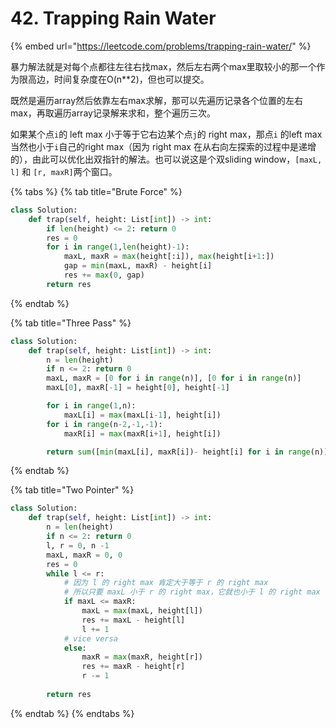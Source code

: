 # 42. Trapping Rain Water

{% embed url="https://leetcode.com/problems/trapping-rain-water/" %}

暴力解法就是对每个点都往左往右找max，然后左右两个max里取较小的那一个作为限高边，时间复杂度在O\(n\*\*2\)，但也可以提交。

既然是遍历array然后依靠左右max求解，那可以先遍历记录各个位置的左右max，再取遍历array记录解来求和，整个遍历三次。

如果某个点`i`的 left max 小于等于它右边某个点`j`的 right max，那点`i` 的left max 当然也小于`i`自己的right max（因为 right max 在从右向左探索的过程中是递增的），由此可以优化出双指针的解法。也可以说这是个双sliding window，`[maxL, l]` 和 `[r, maxR]`两个窗口。

{% tabs %}
{% tab title="Brute Force" %}
```python
class Solution:
    def trap(self, height: List[int]) -> int:
        if len(height) <= 2: return 0
        res = 0
        for i in range(1,len(height)-1): 
            maxL, maxR = max(height[:i]), max(height[i+1:])
            gap = min(maxL, maxR) - height[i]
            res += max(0, gap) 
        return res
```
{% endtab %}

{% tab title="Three Pass" %}
```python
class Solution:
    def trap(self, height: List[int]) -> int:
        n = len(height)
        if n <= 2: return 0
        maxL, maxR = [0 for i in range(n)], [0 for i in range(n)] 
        maxL[0], maxR[-1] = height[0], height[-1] 

        for i in range(1,n):
            maxL[i] = max(maxL[i-1], height[i])
        for i in range(n-2,-1,-1):
            maxR[i] = max(maxR[i+1], height[i])

        return sum([min(maxL[i], maxR[i])- height[i] for i in range(n)])
```
{% endtab %}

{% tab title="Two Pointer" %}
```python
class Solution:
    def trap(self, height: List[int]) -> int:
        n = len(height)
        if n <= 2: return 0
        l, r = 0, n -1
        maxL, maxR = 0, 0
        res = 0
        while l <= r:
            # 因为 l 的 right max 肯定大于等于 r 的 right max
            # 所以只要 maxL 小于 r 的 right max，它就也小于 l 的 right max
            if maxL <= maxR:
                maxL = max(maxL, height[l])
                res += maxL - height[l]
                l += 1
            # vice versa
            else:
                maxR = max(maxR, height[r])
                res += maxR - height[r]
                r -= 1
                
        return res
```
{% endtab %}
{% endtabs %}

